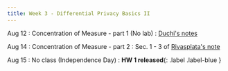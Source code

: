 ```yaml
---
title: Week 3 - Differential Privacy Basics II
---
```


Aug 12
: Concentration of Measure - part 1 (No lab)
  : [Duchi's notes](https://cs229.stanford.edu/extra-notes/hoeffding.pdf)

Aug 14
: Concentration of Measure - part 2
  : Sec. 1 - 3 of [Rivasplata's note](https://www.stat.cmu.edu/~arinaldo/36788/subgaussians.pdf)

Aug 15
: No class (Independence Day)
: **HW 1 released**{: .label .label-blue }

